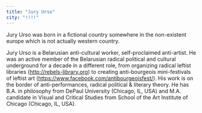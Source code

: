 ```yaml
---
title: "Jury Urso"
city: "!!!!"
---
```


Jury Urso was born in a fictional country somewhere in the non-existent europe which is not actually western country.

Jury Urso is a Belarusian anti-cultural worker, self-proclaimed anti-artist. He was an active member of the Belarusian radical political and cultural underground for a decade in a different role, from organizing radical leftist libraries (http://rebels-library.org) to creating anti-bourgeois mini-festivals of leftist art (https://www.facebook.com/antibourgeoisfest/). His work is on the border of anti-performances, radical political & literary theory. He has B.A. in philosophy from DePaul University (Chicago, IL, USA) and M.A. candidate in Visual and Critical Studies from School of the Art Institute of Chicago (Chicago, IL, USA).
